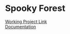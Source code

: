 # Spooky Forest

<a href="https://people.rit.edu/~tah5279/531/Project2/" target="_blank">Working Project Link</a>
<br>
<a href="https://people.rit.edu/~tah5279/531/Project2/documentation.pdf" target="_blank">Documentation</a>